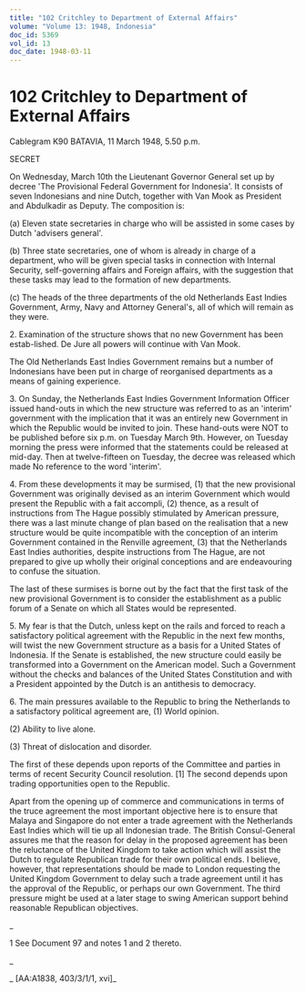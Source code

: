 ```yaml
---
title: "102 Critchley to Department of External Affairs"
volume: "Volume 13: 1948, Indonesia"
doc_id: 5369
vol_id: 13
doc_date: 1948-03-11
---
```


# 102 Critchley to Department of External Affairs

Cablegram K90 BATAVIA, 11 March 1948, 5.50 p.m.

SECRET

On Wednesday, March 10th the Lieutenant Governor General set up by decree 'The Provisional Federal Government for Indonesia'. It consists of seven Indonesians and nine Dutch, together with Van Mook as President and Abdulkadir as Deputy. The composition is:

(a) Eleven state secretaries in charge who will be assisted in some cases by Dutch 'advisers general'.

(b) Three state secretaries, one of whom is already in charge of a department, who will be given special tasks in connection with Internal Security, self-governing affairs and Foreign affairs, with the suggestion that these tasks may lead to the formation of new departments.

(c) The heads of the three departments of the old Netherlands East Indies Government, Army, Navy and Attorney General's, all of which will remain as they were.

2\. Examination of the structure shows that no new Government has been estab-lished. De Jure all powers will continue with Van Mook.

The Old Netherlands East Indies Government remains but a number of Indonesians have been put in charge of reorganised departments as a means of gaining experience.

3\. On Sunday, the Netherlands East Indies Government Information Officer issued hand-outs in which the new structure was referred to as an 'interim' government with the implication that it was an entirely new Government in which the Republic would be invited to join. These hand-outs were NOT to be published before six p.m. on Tuesday March 9th. However, on Tuesday morning the press were informed that the statements could be released at mid-day. Then at twelve-fifteen on Tuesday, the decree was released which made No reference to the word 'interim'.

4\. From these developments it may be surmised, (1) that the new provisional Government was originally devised as an interim Government which would present the Republic with a fait accompli, (2) thence, as a result of instructions from The Hague possibly stimulated by American pressure, there was a last minute change of plan based on the realisation that a new structure would be quite incompatible with the conception of an interim Government contained in the Renville agreement, (3) that the Netherlands East Indies authorities, despite instructions from The Hague, are not prepared to give up wholly their original conceptions and are endeavouring to confuse the situation.

The last of these surmises is borne out by the fact that the first task of the new provisional Government is to consider the establishment as a public forum of a Senate on which all States would be represented.

5\. My fear is that the Dutch, unless kept on the rails and forced to reach a satisfactory political agreement with the Republic in the next few months, will twist the new Government structure as a basis for a United States of Indonesia. If the Senate is established, the new structure could easily be transformed into a Government on the American model. Such a Government without the checks and balances of the United States Constitution and with a President appointed by the Dutch is an antithesis to democracy.

6\. The main pressures available to the Republic to bring the Netherlands to a satisfactory political agreement are, (1) World opinion.

(2) Ability to live alone.

(3) Threat of dislocation and disorder.

The first of these depends upon reports of the Committee and parties in terms of recent Security Council resolution. [1] The second depends upon trading opportunities open to the Republic.

Apart from the opening up of commerce and communications in terms of the truce agreement the most important objective here is to ensure that Malaya and Singapore do not enter a trade agreement with the Netherlands East Indies which will tie up all Indonesian trade. The British Consul-General assures me that the reason for delay in the proposed agreement has been the reluctance of the United Kingdom to take action which will assist the Dutch to regulate Republican trade for their own political ends. I believe, however, that representations should be made to London requesting the United Kingdom Government to delay such a trade agreement until it has the approval of the Republic, or perhaps our own Government. The third pressure might be used at a later stage to swing American support behind reasonable Republican objectives.

_

1 See Document 97 and notes 1 and 2 thereto.

_

_ [AA:A1838, 403/3/1/1, xvi]_
